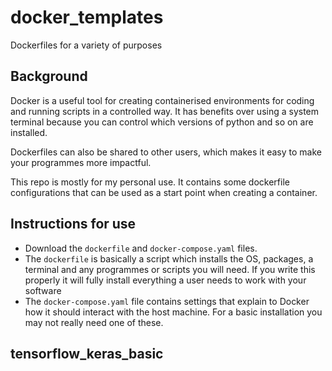 # docker_templates
Dockerfiles for a variety of purposes

## Background

Docker is a useful tool for creating containerised environments for coding and running scripts in a controlled way. 
It has benefits over using a system terminal because you can control which versions of python and so on are installed.

Dockerfiles can also be shared to other users, which makes it easy to make your programmes more impactful. 


This repo is mostly for my personal use. It contains some dockerfile configurations that can be used as a start point when creating a container. 



## Instructions for use

* Download the `dockerfile` and `docker-compose.yaml` files.
* The `dockerfile` is basically a script which installs the OS, packages, a terminal and any programmes or scripts you will need. If you write this properly it will fully install everything a user needs to work with your software
* The `docker-compose.yaml` file contains settings that explain to Docker how it should interact with the host machine. For a basic installation you may not really need one of these. 

> 


## tensorflow_keras_basic

